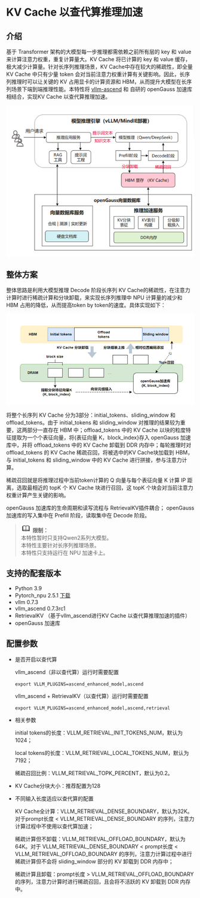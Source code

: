 # KV Cache 以查代算推理加速

## 介绍
基于 Transformer 架构的大模型每一步推理都需依赖之前所有层的 key 和 value 来计算注意力权重，重复计算量大。KV Cache 将已计算的 key 和 value 缓存，极大减少计算量。针对长序列推理场景，KV Cache中存在较大的稀疏性，即全量 KV Cache 中只有少量 token 会对当前注意力权重计算有关键影响。因此，长序列推理时可以让关键的 KV 占用显卡的计算资源和 HBM，从而提升大模型在长序列场景下端到端推理性能。本特性将 [vllm-ascend](https://github.com/vllm-project/vllm-ascend/tree/v0.7.3rc1) 和 自研的 openGauss 加速库相结合，实现KV Cache 以查代算推理加速。

![lookupinofcal_total.png](figures/lookupinofcal_total.png)

## 整体方案
整体思路是利用大模型推理 Decode 阶段长序列 KV Cache的稀疏性，在注意力计算时进行稀疏计算和分块卸载，来实现长序列推理中 NPU 计算量的减少和 HBM 占用的降低，从而提高token by token的速度。具体实现如下：

![lookupinofcal_detail.png](figures/lookupinofcal_detail.png)

将整个长序列 KV Cache 分为3部分：initial_tokens、sliding_window 和 offload_tokens。由于 initial_tokens 和 sliding_window 对推理的结果较为重要，这两部分一直存在 HBM 中；offload_tokens 中的 KV Cache 以块的粒度特征提取为一个个表征向量，将{表征向量 K，block_index}存入 openGauss 加速库中，并将 offload_tokens 中的 KV Cache 卸载到 DDR 内存中；每轮推理时对 offload_tokens 的 KV Cache 稀疏召回，将被选中的KV Cache块加载到 HBM，与 initial_tokens 和 sliding_window 中的 KV Cache 进行拼接，参与注意力计算。

稀疏召回就是将推理过程中当前token计算的 Q 向量与每个表征向量 K 计算 IP 距离，选取最相近的 topK 个 KV Cache 块进行召回，这 topK 个块会对当前注意力权重计算产生关键的影响。

openGauss 加速库的生命周期和读写流程与 RetrievalKV插件耦合； openGauss 加速库的写入集中在 Prefill 阶段，读取集中在 Decode 阶段。

>![](../../../../zh/docs/BriefTutorial/public_sys-resources/icon-note.png) **限制：<br>**
>本特性暂时只支持Qwen2系列大模型。<br>
>本特性主要针对长序列推理场景。 <br>
>本特性只支持运行在 NPU 加速卡上。

## 支持的配套版本
- Python 3.9
- Pytorch_npu 2.5.1 [下载](https://pytorch-package.obs.cn-north-4.myhuaweicloud.com/pta/Daily/v2.5.1/20250320.3/pytorch_v2.5.1_py39.tar.gz)
- vllm 0.7.3
- vllm_ascend 0.7.3rc1
- RetrievalKV （基于vllm_ascend进行KV Cache 以查代算推理加速的插件）
- openGauss 加速库

## 配置参数
- 是否开启以查代算

    vllm_ascend（非以查代算）运行时需要配置
    ```
    export VLLM_PLUGINS=ascend_enhanced_model,ascend
    ```

    vllm_ascend + RetrievalKV（以查代算）运行时需要配置
    ```
    export VLLM_PLUGINS=ascend_enhanced_model,ascend,retrieval
    ```
- 相关参数

    initial tokens的长度：VLLM_RETRIEVAL_INIT_TOKENS_NUM，默认为1024；

    local tokens的长度：VLLM_RETRIEVAL_LOCAL_TOKENS_NUM，默认为7192；

    稀疏召回比例：VLLM_RETRIEVAL_TOPK_PERCENT，默认为0.2。

- KV Cache分块大小：推荐配置为128

- 不同输入长度适应以查代算的配置

    KV Cache全计算：VLLM_RETRIEVAL_DENSE_BOUNDARY，默认为32K。对于prompt长度 < VLLM_RETRIEVAL_DENSE_BOUNDARY 的序列，注意力计算过程中不使用以查代算加速；

    稀疏计算但不卸载：VLLM_RETRIEVAL_OFFLOAD_BOUNDARY，默认为64K。对于 VLLM_RETRIEVAL_DENSE_BOUNDARY < prompt长度 < VLLM_RETRIEVAL_OFFLOAD_BOUNDARY 的序列，注意力计算过程中进行稀疏计算但不会将 sliding_window 部分的 KV 卸载到 DDR 内存中；

    稀疏计算且卸载：prompt长度 > VLLM_RETRIEVAL_OFFLOAD_BOUNDARY 的序列，注意力计算时进行稀疏召回，且会将不活跃的 KV 卸载到 DDR 内存中。


